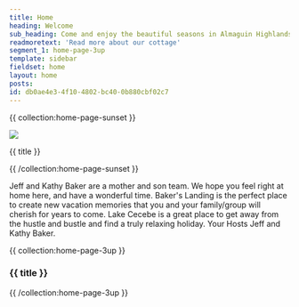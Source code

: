 ```yaml
---
title: Home
heading: Welcome
sub_heading: Come and enjoy the beautiful seasons in Almaguin Highlands.  Great relaxing and good fishing too!  Boat rentals nearby. Well behaved pet welcome.
readmoretext: 'Read more about our cottage'
segment_1: home-page-3up
template: sidebar
fieldset: home
layout: home
posts:
id: db0ae4e3-4f10-4802-bc40-0b880cbf02c7
---
```

<section class="container-fluid">
    <article class="content">
        {{ collection:home-page-sunset }}
        <p class="centered">
            <img src="{{ photo }}" class="normal captioned"/>
            <p class="caption">{{ title }}</p>
        </p>
        {{ /collection:home-page-sunset }}
    </article>
</section>
<section class="regular">
	<article class="content">
		<p>Jeff and Kathy Baker are a mother and son team. We hope you feel right at home here, and have a wonderful time. Baker's Landing is the perfect place to create new vacation memories that you and your family/group will cherish for years to come. Lake Cecebe is a great place to get away from the hustle and bustle and find a truly relaxing holiday. Your Hosts Jeff and Kathy Baker.
        </p>
	</article>
</section>
<section class="container-fluid">
    <div class="tiles">
        {{ collection:home-page-3up }}
        <a class="item">
            <div class="image" style="background-image: url({{ photo }});">
                <h3 class="caption">{{ title }}</h3>
            </div>
		</a>
        {{ /collection:home-page-3up }}
    </div>
</section>

